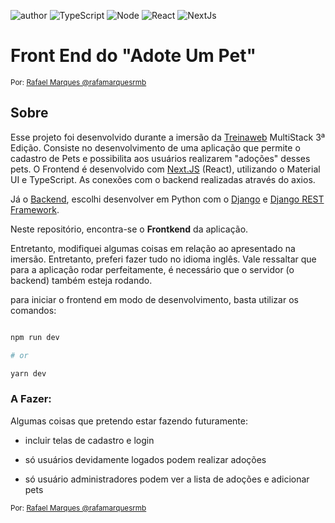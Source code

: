 
![author](https://img.shields.io/badge/author-rafamarquesrmb-red.svg)  ![TypeScript](https://img.shields.io/badge/JavaScript-TypeScript-blue.svg) ![Node](https://img.shields.io/badge/Node-16.14.2-green.svg)  ![React](https://img.shields.io/badge/React-18.1.0-blue.svg)  ![NextJs](https://img.shields.io/badge/Next.Js-12.1.6-blue.svg)  

  
  

# Front End do "Adote Um Pet"

  

<sub>Por: [Rafael Marques @rafamarquesrmb](https://github.com/rafamarquesrmb)</sub>

  

## Sobre

  

Esse projeto foi desenvolvido durante a imersão da [Treinaweb](https://www.treinaweb.com.br/) MultiStack 3ª Edição. Consiste no desenvolvimento de uma aplicação que permite o cadastro de Pets e possibilita aos usuários realizarem "adoções" desses pets. O Frontend é desenvolvido com [Next.JS](https://nextjs.org/) (React), utilizando o Material UI e TypeScript. As conexões com o backend realizadas através do axios.

Já o [Backend](https://github.com/rafamarquesrmb/adote-um-pet-backend), escolhi desenvolver em Python com o [Django](https://www.djangoproject.com/) e [Django REST Framework](https://www.django-rest-framework.org/).

  

Neste repositório, encontra-se o **Frontkend** da aplicação.

  

Entretanto, modifiquei algumas coisas em relação ao apresentado na imersão. Entretanto, preferi fazer tudo no idioma inglês. Vale ressaltar que para a aplicação rodar perfeitamente, é necessário que o servidor (o backend) também esteja rodando.

  

para iniciar o frontend em modo de desenvolvimento, basta utilizar os comandos:

```bash

npm run dev

# or

yarn dev

```

  

### A Fazer:

Algumas coisas que pretendo estar fazendo futuramente:

- incluir telas de cadastro e login

- só usuários devidamente logados podem realizar adoções

- só usuário administradores podem ver a lista de adoções e adicionar pets

  

<sub>Por: [Rafael Marques @rafamarquesrmb](https://github.com/rafamarquesrmb)</sub>